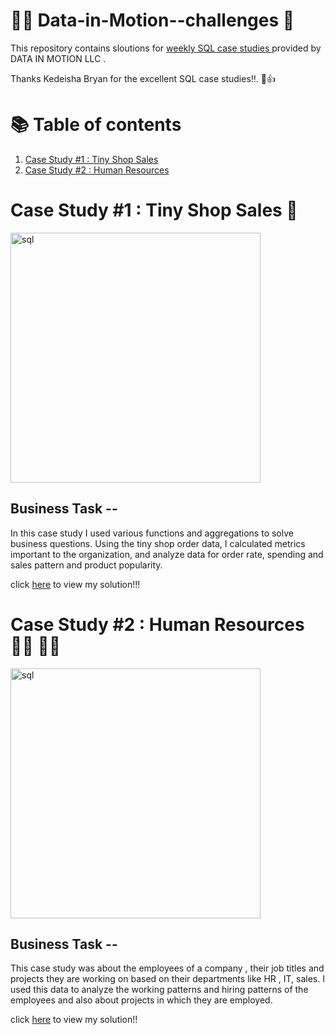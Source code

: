 # :seedling:🍂 Data-in-Motion--challenges 🍁


This repository contains sloutions for [weekly SQL case studies  ](https://d-i-motion.com/) provided by DATA IN MOTION LLC .


Thanks Kedeisha Bryan for the excellent SQL case studies!!.  💐👍

 # 📚 Table of contents
 
   1. [Case Study #1 : Tiny Shop Sales](https://github.com/akansha1104/Data-in-Motion--challenges/tree/main/tiny%20shop%20sales)
   2. [Case Study #2 : Human Resources](https://github.com/akansha1104/Data-in-Motion--challenges/tree/main/case%20study%20%232-%20human%20resources)





# Case Study #1 : Tiny Shop Sales 🏬 



<img align= "center" alt= "sql" width= "400" src= "https://d-i-motion.com/wp-content/uploads/2023/05/Tiny-Shop-Sales-624x624.png">

## Business Task --

In this case study I used various functions and aggregations to solve business questions. Using the tiny shop order data, I calculated metrics important to the organization, and analyze data for order rate, spending and sales pattern and product popularity.


click [here](https://github.com/akansha1104/Data-in-Motion--challenges/blob/main/tiny%20shop%20sales/tiny%20shop%20solutions.md) to view my solution!!!



# Case Study #2 : Human Resources 👷‍♂️ 👷‍♀️


<img align= "center" alt= "sql" width= "400" src= "https://d-i-motion.com/wp-content/uploads/2023/05/Kedeishas-Banking-Services-1-1-600x600.png">


## Business Task --


This case study was about the employees of a company , their job titles and projects they are working on based on their departments like HR , IT, sales.
 I used this data to analyze the working patterns and hiring patterns of the employees and also about projects in which they are employed.
 
 
 
 
 click [here](https://github.com/akansha1104/Data-in-Motion--challenges/blob/main/case%20study%20%232-%20human%20resources/human%20resources-solutions%20.md) to view my solution!!






   
   
   
   
   
   


